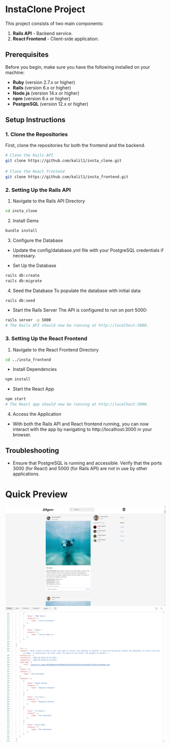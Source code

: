 # InstaClone Project

This project consists of two main components:

1. **Rails API** - Backend service.
2. **React Frontend** - Client-side application.

## Prerequisites

Before you begin, make sure you have the following installed on your machine:

- **Ruby** (version 2.7.x or higher)
- **Rails** (version 6.x or higher)
- **Node.js** (version 14.x or higher)
- **npm** (version 6.x or higher)
- **PostgreSQL** (version 12.x or higher)

## Setup Instructions

### 1. Clone the Repositories

First, clone the repositories for both the frontend and the backend.

```bash
# Clone the Rails API
git clone https://github.com/kalil1/insta_clone.git

# Clone the React frontend
git clone https://github.com/kalil1/insta_frontend.git
```
### 2. Setting Up the Rails API
1. Navigate to the Rails API Directory
```bash
cd insta_clone
```
2. Install Gems
```bash
bundle install
```
3. Configure the Database
- Update the config/database.yml file with your PostgreSQL credentials if necessary.

- Set Up the Database
```bash
rails db:create
rails db:migrate
```
4. Seed the Database
To populate the database with initial data:

```bash
rails db:seed
```
- Start the Rails Server
The API is configured to run on port 5000:

```bash
rails server -p 5000
# The Rails API should now be running at http://localhost:5000.
```
### 3. Setting Up the React Frontend
1. Navigate to the React Frontend Directory
```bash
cd ../insta_frontend
```
- Install Dependencies
```bash
npm install
```
- Start the React App

```bash
npm start
# The React app should now be running at http://localhost:3000.
```

4. Access the Application
- With both the Rails API and React frontend running, you can now interact with the app by navigating to http://localhost:3000 in your browser.

## Troubleshooting
- Ensure that PostgreSQL is running and accessible.
Verify that the ports 3000 (for React) and 5000 (for Rails API) are not in use by other applications.
# Quick Preview 
![INSTACLONE](https://github.com/kalil1/insta_frontend/blob/main/public/UpdatedFE.png)
![INSTACLONE](https://github.com/kalil1/insta_frontend/blob/main/public/PM.png)